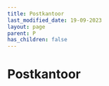 ```yaml
---
title: Postkantoor
last_modified_date: 19-09-2023
layout: page
parent: P
has_children: false
---
```


Postkantoor
===========

